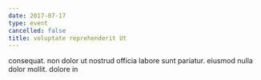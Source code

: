 ```yaml
---
date: 2017-07-17
type: event
cancelled: false
title: voluptate reprehenderit Ut
---
```

consequat. non dolor ut nostrud officia labore sunt pariatur. eiusmod nulla dolor mollit. dolore in